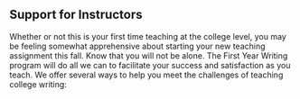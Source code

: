 ## Support for Instructors

Whether or not this is your first time teaching at the college level, you may be feeling somewhat apprehensive about starting your new teaching assignment this fall.  Know that you will not be alone.  The First Year Writing program will do all we can to facilitate your success and satisfaction as you teach.  We offer several ways to help you meet the challenges of teaching college writing:
